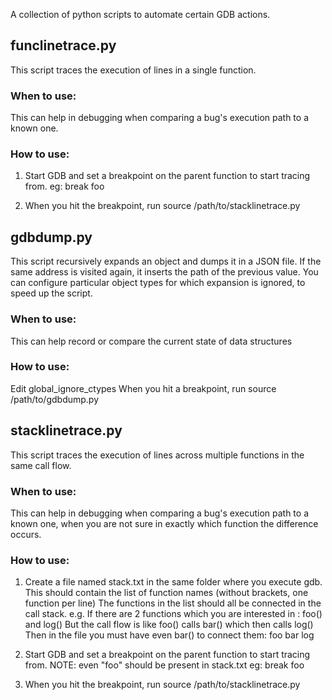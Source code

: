 A collection of python scripts to automate certain GDB actions.

## funclinetrace.py

This script traces the execution of lines in a single function.

### When to use:

This can help in debugging when comparing a bug's execution path to a known one.

### How to use:

1. Start GDB and set a breakpoint on the parent function to start tracing from.
    eg: break foo

2. When you hit the breakpoint, run
    source /path/to/stacklinetrace.py


## gdbdump.py

This script recursively expands an object and dumps it in a JSON file.
If the same address is visited again, it inserts the path of the previous value.
You can configure particular object types for which expansion is ignored,
to speed up the script.

### When to use:

This can help record or compare the current state of data structures

### How to use:
Edit global_ignore_ctypes
When you hit a breakpoint, run
    source /path/to/gdbdump.py


## stacklinetrace.py

This script traces the execution of lines across multiple functions in the same
call flow.

### When to use:

This can help in debugging when comparing a bug's execution path to a known one,
when you are not sure in exactly which function the difference occurs.

### How to use:

1. Create a file named stack.txt in the same folder where you execute gdb.
    This should contain the list of function names (without brackets, one 
    function per line)
    The functions in the list should all be connected in the call stack. 
    e.g. If there are 2 functions which you are interested in : foo() and log()
        But the call flow is like foo() calls bar() which then calls log()
        Then in the file you must have even bar() to connect them:
            foo
            bar
            log

2. Start GDB and set a breakpoint on the parent function to start tracing from.
    NOTE: even "foo" should be present in stack.txt
    eg: break foo

3. When you hit the breakpoint, run
    source /path/to/stacklinetrace.py
